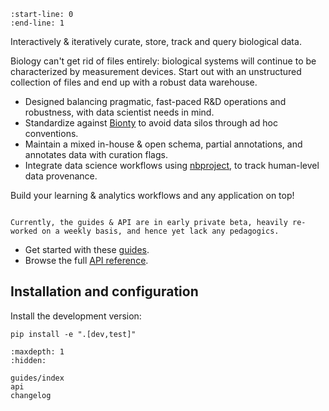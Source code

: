 ```{include} ../README.md
:start-line: 0
:end-line: 1
```

Interactively & iteratively curate, store, track and query biological data.

Biology can't get rid of files entirely: biological systems will continue to be characterized by measurement devices.
Start out with an unstructured collection of files and end up with a robust data warehouse.

- Designed balancing pragmatic, fast-paced R&D operations and robustness, with data scientist needs in mind.
- Standardize against [Bionty](https://lamin.ai/bionty) to avoid data silos through ad hoc conventions.
- Maintain a mixed in-house & open schema, partial annotations, and annotates data with curation flags.
- Integrate data science workflows using [nbproject](https://lamin.ai/nbproject), to track human-level data provenance.

Build your learning & analytics workflows and any application on top!

```{note}

Currently, the guides & API are in early private beta, heavily re-worked on a weekly basis, and hence yet lack any pedagogics.

```

- Get started with these [guides](guides).
- Browse the full [API reference](api).

## Installation and configuration

Install the development version:

```
pip install -e ".[dev,test]"
```

```{toctree}
:maxdepth: 1
:hidden:

guides/index
api
changelog
```
